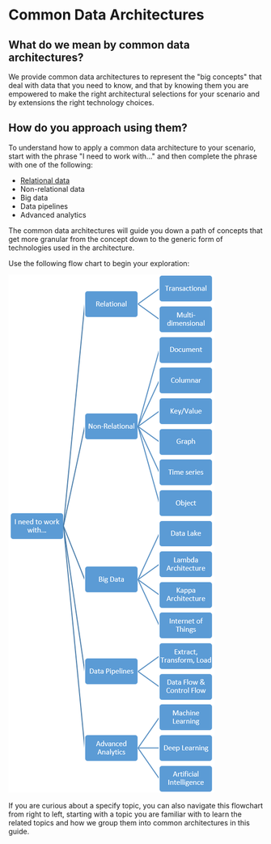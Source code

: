 # Common Data Architectures

## What do we mean by common data architectures?
We provide common data architectures to represent the "big concepts" that deal with data that you need to know, and that by knowing them you are empowered to make the right architectural selections for your scenario and by extensions the right technology choices.  

## How do you approach using them?
To understand how to apply a common data architecture to your scenario, start with the phrase "I need to work with..." and then complete the phrase with one of the following:
- [Relational data](./relational-data.md)
- Non-relational data
- Big data
- Data pipelines
- Advanced analytics

The common data architectures will guide you down a path of concepts that get more granular from the concept down to the generic form of technologies used in the architecture. 

Use the following flow chart to begin your exploration:

![Common Data Architectures Conceptual Flow Chart](./images/concept-flowchart.png) 

If you are curious about a specify topic, you can also navigate this flowchart from right to left, starting with a topic you are familiar with to learn the related topics and how we group them into common architectures in this guide.